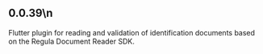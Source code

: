 ## 0.0.39\n
Flutter plugin for reading and validation of identification documents based on the Regula Document Reader SDK.